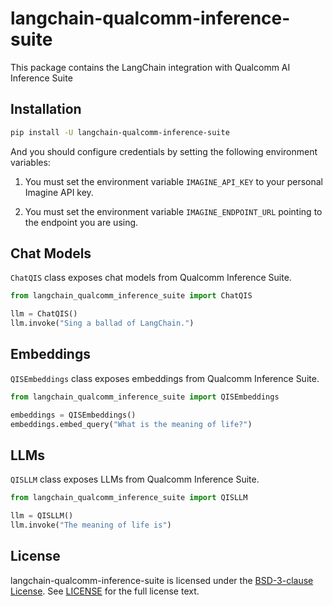 # langchain-qualcomm-inference-suite

This package contains the LangChain integration with Qualcomm AI Inference Suite 

## Installation

```bash
pip install -U langchain-qualcomm-inference-suite
```

And you should configure credentials by setting the following environment variables:

1. You must set the environment variable `IMAGINE_API_KEY` to your
   personal Imagine API key.

2. You must set the environment variable `IMAGINE_ENDPOINT_URL` pointing to the
   endpoint you are using.

## Chat Models

`ChatQIS` class exposes chat models from Qualcomm Inference Suite.

```python
from langchain_qualcomm_inference_suite import ChatQIS

llm = ChatQIS()
llm.invoke("Sing a ballad of LangChain.")
```

## Embeddings

`QISEmbeddings` class exposes embeddings from Qualcomm Inference Suite.

```python
from langchain_qualcomm_inference_suite import QISEmbeddings

embeddings = QISEmbeddings()
embeddings.embed_query("What is the meaning of life?")
```

## LLMs
`QISLLM` class exposes LLMs from Qualcomm Inference Suite.

```python
from langchain_qualcomm_inference_suite import QISLLM

llm = QISLLM()
llm.invoke("The meaning of life is")
```

## License

langchain-qualcomm-inference-suite is licensed under the [BSD-3-clause License](https://spdx.org/licenses/BSD-3-Clause.html). See [LICENSE](LICENSE) for the full license text.